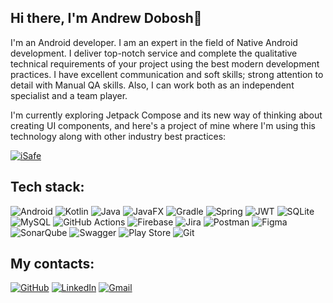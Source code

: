 ## Hi there, I'm Andrew Dobosh👋

I'm an Android developer. I am an expert in the field of Native Android development. I  deliver top-notch service and complete the qualitative technical requirements of your project using the best modern development practices. I have excellent communication and soft skills; strong attention to detail with Manual QA skills. Also, I can work both as an independent specialist and a team player.

I'm currently exploring Jetpack Compose and its new way of thinking about creating UI components, and here's a project of mine where I'm using this technology along with other industry best practices:

[![iSafe](https://img.shields.io/badge/iSafe-%23121011.svg?style=for-the-badge&logo=github&logoColor=white)](https://github.com/thejohnsondev/iSafe)

## Tech stack:

![Android](https://img.shields.io/badge/Android-3DDC84?style=for-the-badge&logo=android&logoColor=white) ![Kotlin](https://img.shields.io/badge/kotlin-%237F52FF.svg?style=for-the-badge&logo=kotlin&logoColor=white) ![Java](https://img.shields.io/badge/java-%23ED8B00.svg?style=for-the-badge&logo=openjdk&logoColor=white) ![JavaFX](https://img.shields.io/badge/javafx-%23FF0000.svg?style=for-the-badge&logo=javafx&logoColor=white) ![Gradle](https://img.shields.io/badge/Gradle-02303A.svg?style=for-the-badge&logo=Gradle&logoColor=white) ![Spring](https://img.shields.io/badge/spring-%236DB33F.svg?style=for-the-badge&logo=spring&logoColor=white) ![JWT](https://img.shields.io/badge/JWT-black?style=for-the-badge&logo=JSON%20web%20tokens) ![SQLite](https://img.shields.io/badge/sqlite-%2307405e.svg?style=for-the-badge&logo=sqlite&logoColor=white) ![MySQL](https://img.shields.io/badge/mysql-4479A1.svg?style=for-the-badge&logo=mysql&logoColor=white) ![GitHub Actions](https://img.shields.io/badge/github%20actions-%232671E5.svg?style=for-the-badge&logo=githubactions&logoColor=white) ![Firebase](https://img.shields.io/badge/firebase-%23039BE5.svg?style=for-the-badge&logo=firebase) ![Jira](https://img.shields.io/badge/jira-%230A0FFF.svg?style=for-the-badge&logo=jira&logoColor=white) ![Postman](https://img.shields.io/badge/Postman-FF6C37?style=for-the-badge&logo=postman&logoColor=white) ![Figma](https://img.shields.io/badge/figma-%23F24E1E.svg?style=for-the-badge&logo=figma&logoColor=white) ![SonarQube](https://img.shields.io/badge/SonarQube-black?style=for-the-badge&logo=sonarqube&logoColor=4E9BCD) ![Swagger](https://img.shields.io/badge/-Swagger-%23Clojure?style=for-the-badge&logo=swagger&logoColor=white) ![Play Store](https://img.shields.io/badge/Google_Play-414141?style=for-the-badge&logo=google-play&logoColor=white) ![Git](https://img.shields.io/badge/git-%23F05033.svg?style=for-the-badge&logo=git&logoColor=white)

## My contacts:

[![GitHub](https://img.shields.io/badge/github-%23121011.svg?style=for-the-badge&logo=github&logoColor=white)](https://github.com/thejohnsondev) [![LinkedIn](https://img.shields.io/badge/linkedin-%230077B5.svg?style=for-the-badge&logo=linkedin&logoColor=white)](https://www.linkedin.com/in/andrewdobosh/) [![Gmail](https://img.shields.io/badge/Gmail-D14836?style=for-the-badge&logo=gmail&logoColor=white)](mailto:thejohnsondev@gmail.com)
